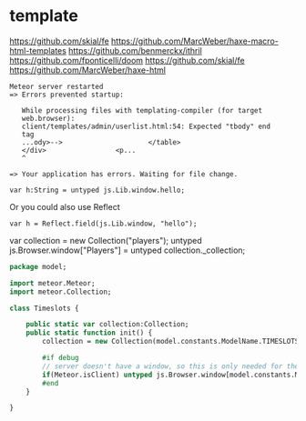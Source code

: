 
# template

https://github.com/skial/fe
https://github.com/MarcWeber/haxe-macro-html-templates
https://github.com/benmerckx/ithril
https://github.com/fponticelli/doom
https://github.com/skial/fe
https://github.com/MarcWeber/haxe-html





```
Meteor server restarted
=> Errors prevented startup:

   While processing files with templating-compiler (for target
   web.browser):
   client/templates/admin/userlist.html:54: Expected "tbody" end
   tag
   ...ody>-->                     </table>
   </div>                 <p...
   ^

=> Your application has errors. Waiting for file change.
```





    var h:String = untyped js.Lib.window.hello;

Or you could also use Reflect

    var h = Reflect.field(js.Lib.window, "hello");



var collection = new Collection("players");
untyped js.Browser.window["Players"] = untyped collection._collection;


```haxe
package model;

import meteor.Meteor;
import meteor.Collection;

class Timeslots {

	public static var collection:Collection;
	public static function init() {
		collection = new Collection(model.constants.ModelName.TIMESLOTS);

		#if debug
		// server doesn't have a window, so this is only needed for the client
		if(Meteor.isClient) untyped js.Browser.window[model.constants.ModelName.TIMESLOTS] = untyped collection._collection;
		#end
	}

}
```